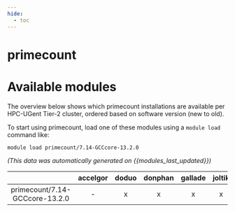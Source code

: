 ```yaml
---
hide:
  - toc
---
```


primecount
==========

# Available modules


The overview below shows which primecount installations are available per HPC-UGent Tier-2 cluster, ordered based on software version (new to old).

To start using primecount, load one of these modules using a `module load` command like:

```shell
module load primecount/7.14-GCCcore-13.2.0
```

*(This data was automatically generated on {{modules_last_updated}})*

| |accelgor|doduo|donphan|gallade|joltik|litleo|shinx|
| :---: | :---: | :---: | :---: | :---: | :---: | :---: | :---: |
|primecount/7.14-GCCcore-13.2.0|-|x|x|x|x|x|x|
